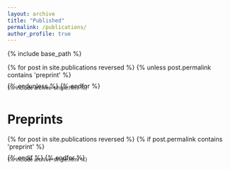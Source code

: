 ```yaml
---
layout: archive
title: "Published"
permalink: /publications/
author_profile: true
---
```


<!-- {% if site.author.googlescholar %}
  <div class="wordwrap">You can also find my articles on <a href="{{site.author.googlescholar}}">my Google Scholar profile</a>.</div>
{% endif %} -->

{% include base_path %}

{% for post in site.publications reversed %}
  {% unless post.permalink contains 'preprint' %}
  <div style="font-size: 0.8em;">
    {% include archive-single.html %}
  </div>
  <div style="margin-top: -20px;"></div>
  {% endunless %}
{% endfor %}

<!-- Add space between sections -->
<div style="margin-top: 50px;"></div>

# Preprints
{% for post in site.publications reversed %}
  {% if post.permalink contains 'preprint' %}
  <div style="font-size: 0.8em;">
    {% include archive-single.html %}
  </div>
  <div style="margin-top: -20px;"></div>
  {% endif %}
{% endfor %}
